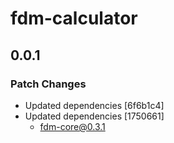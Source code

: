 # fdm-calculator

## 0.0.1

### Patch Changes

- Updated dependencies [6f6b1c4]
- Updated dependencies [1750661]
  - fdm-core@0.3.1
